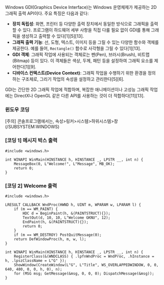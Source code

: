 Windows GDI(Graphics Device Interface)는 Windows 운영체제가 제공하는 2D 그래픽 출력 API이다. 주요 특징은 다음과 같다:

- **장치 독립성**: 화면, 프린터 등 다양한 출력 장치에서 동일한 방식으로 그래픽을 출력할 수 있다. 프로그램이 하드웨어 세부 사항을 직접 다룰 필요 없이 GDI를 통해 그래픽을 생성하고 출력할 수 있다[1][5][13].
- **그래픽 출력 기능**: 선, 도형, 텍스트, 이미지 등을 그릴 수 있는 다양한 함수와 객체를 제공한다. 예를 들어, `Rectangle()` 함수로 사각형을 그릴 수 있다[1][13].
- **GDI 객체**: 그래픽 작업에 사용되는 객체로는 펜(Pen), 브러시(Brush), 비트맵(Bitmap) 등이 있다. 이 객체들은 색상, 두께, 패턴 등을 설정하여 그래픽 요소를 제어한다[1][9].
- **디바이스 컨텍스트(Device Context)**: 그래픽 작업을 수행하기 위한 환경을 정의하는 구조체로, 그리기 작업의 속성을 설정하고 관리한다[5][6].

GDI는 간단한 2D 그래픽 작업에 적합하며, 복잡한 애니메이션이나 고성능 그래픽 작업에는 DirectX나 OpenGL 같은 다른 API를 사용하는 것이 더 적합하다[11][13].

### 윈도우 코딩
[주의] 콘솔프로그램에서는, 속성>링커>시스템>하위시스템>창(/SUBSYSTEM:WINDOWS)

### [코딩 1] 메시지 박스 출력
```
#include <windows.h>

int WINAPI WinMain(HINSTANCE h, HINSTANCE _, LPSTR __, int n) {
    MessageBox(0, L"Welcome!", L"Message", MB_OK);
    return 0;
}
```
### [코딩 2] Welcome 출력
```
#include <windows.h>

LRESULT CALLBACK WndProc(HWND h, UINT m, WPARAM w, LPARAM l) {
    if (m == WM_PAINT) {
        HDC d = BeginPaint(h, &(PAINTSTRUCT){});
        TextOut(d, 10, 10, L"Welcome GKNU", 12);
        EndPaint(h, &(PAINTSTRUCT){});
        return 0;
    }
    if (m == WM_DESTROY) PostQuitMessage(0);
    return DefWindowProc(h, m, w, l);
}

int WINAPI WinMain(HINSTANCE h, HINSTANCE _, LPSTR __, int n) {
    RegisterClass(&(WNDCLASS) { .lpfnWndProc = WndProc, .hInstance = h, .lpszClassName = L"G" });
    ShowWindow(CreateWindow(L"G", L"Title", WS_OVERLAPPEDWINDOW, 0, 0, 640, 480, 0, 0, h, 0), n);
    for (MSG msg; GetMessage(&msg, 0, 0, 0); DispatchMessage(&msg));
}
```
